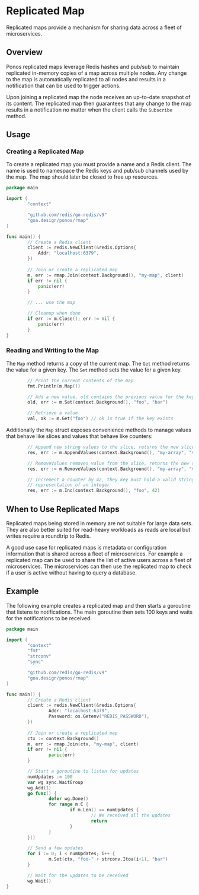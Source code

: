 # Replicated Map

Replicated maps provide a mechanism for sharing data across a fleet of
microservices.

## Overview

Ponos replicated maps leverage Redis hashes and pub/sub to maintain replicated
in-memory copies of a map across multiple nodes. Any change to the map is
automatically replicated to all nodes and results in a notification that can be
used to trigger actions.

Upon joining a replicated map the node receives an up-to-date snapshot of its
content. The replicated map then guarantees that any change to the map results
in a notification no matter when the client calls the `Subscribe` method.


## Usage

### Creating a Replicated Map

To create a replicated map you must provide a name and a Redis client. The name
is used to namespace the Redis keys and pub/sub channels used by the map. The
map should later be closed to free up resources.

```go
package main

import (
        "context"

        "github.com/redis/go-redis/v9"
        "goa.design/ponos/rmap"
)

func main() {
        // Create a Redis client
        client := redis.NewClient(&redis.Options{
            Addr: "localhost:6379",
        })
    
        // Join or create a replicated map
        m, err := rmap.Join(context.Background(), "my-map", client)
        if err != nil {
            panic(err)
        }

        // ... use the map

        // Cleanup when done
        if err := m.Close(); err != nil {
            panic(err)
        }
}
```

### Reading and Writing to the Map

The `Map` method returns a copy of the current map. The `Get` method returns the
value for a given key. The `Set` method sets the value for a given key. 

```go
        // Print the current contents of the map
        fmt.Println(m.Map())

        // Add a new value, old contains the previous value for the key
        old, err := m.Set(context.Background(), "foo", "bar")

        // Retrieve a value
        val, ok := m.Get("foo") // ok is true if the key exists
```

Additionally the `Map` struct exposes convenience methods to manage values that behave
like slices and values that behave like counters:

```go
        // Append new string values to the slice, returns the new slice
        res, err := m.AppendValues(context.Background(), "my-array", "value1", "value2", "value3")

        // RemoveValues removes value from the slice, returns the new slice
        res, err := m.RemoveValues(context.Background(), "my-array", "value1", "value2")

        // Increment a counter by 42, they key must hold a valid string
        // representation of an integer
        res, err := m.Inc(context.Background(), "foo", 42)
```

## When to Use Replicated Maps

Replicated maps being stored in memory are not suitable for large data sets. They
are also better suited for read-heavy workloads as reads are local but writes
require a roundtrip to Redis.

A good use case for replicated maps is metadata or configuration information that
is shared across a fleet of microservices. For example a replicated map can be
used to share the list of active users across a fleet of microservices. The
microservices can then use the replicated map to check if a user is active
without having to query a database.

## Example

The following example creates a replicated map and then starts a goroutine that
listens to notifications. The main goroutine then sets 100 keys and waits for
the notifications to be received.

```go
package main

import (
        "context"
        "fmt"
        "strconv"
        "sync"

        "github.com/redis/go-redis/v9"
        "goa.design/ponos/rmap"
)

func main() {
        // Create a Redis client
        client := redis.NewClient(&redis.Options{
                Addr: "localhost:6379",
                Password: os.Getenv("REDIS_PASSWORD"),
        })
    
        // Join or create a replicated map
        ctx := context.Background()
        m, err := rmap.Join(ctx, "my-map", client)
        if err != nil {
                panic(err)
        }

        // Start a goroutine to listen for updates
        numUpdates := 100
        var wg sync.WaitGroup
        wg.Add(1)
        go func() {
                defer wg.Done()
                for range m.C {
                        if m.Len() == numUpdates {
                                // We received all the updates
                                return
                        }
                }
        }()

        // Send a few updates
        for i := 0; i < numUpdates; i++ {
                m.Set(ctx, "foo-" + strconv.Itoa(i+1), "bar")
        }

        // Wait for the updates to be received
        wg.Wait()
}
```
